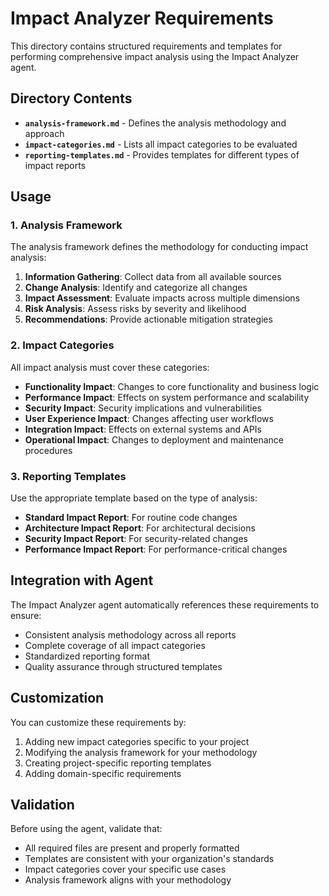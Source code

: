 # Impact Analyzer Requirements

This directory contains structured requirements and templates for performing comprehensive impact analysis using the Impact Analyzer agent.

## Directory Contents

- **`analysis-framework.md`** - Defines the analysis methodology and approach
- **`impact-categories.md`** - Lists all impact categories to be evaluated
- **`reporting-templates.md`** - Provides templates for different types of impact reports

## Usage

### 1. Analysis Framework

The analysis framework defines the methodology for conducting impact analysis:

1. **Information Gathering**: Collect data from all available sources
2. **Change Analysis**: Identify and categorize all changes
3. **Impact Assessment**: Evaluate impacts across multiple dimensions
4. **Risk Analysis**: Assess risks by severity and likelihood
5. **Recommendations**: Provide actionable mitigation strategies

### 2. Impact Categories

All impact analysis must cover these categories:

- **Functionality Impact**: Changes to core functionality and business logic
- **Performance Impact**: Effects on system performance and scalability
- **Security Impact**: Security implications and vulnerabilities
- **User Experience Impact**: Changes affecting user workflows
- **Integration Impact**: Effects on external systems and APIs
- **Operational Impact**: Changes to deployment and maintenance procedures

### 3. Reporting Templates

Use the appropriate template based on the type of analysis:

- **Standard Impact Report**: For routine code changes
- **Architecture Impact Report**: For architectural decisions
- **Security Impact Report**: For security-related changes
- **Performance Impact Report**: For performance-critical changes

## Integration with Agent

The Impact Analyzer agent automatically references these requirements to ensure:

- Consistent analysis methodology across all reports
- Complete coverage of all impact categories
- Standardized reporting format
- Quality assurance through structured templates

## Customization

You can customize these requirements by:

1. Adding new impact categories specific to your project
2. Modifying the analysis framework for your methodology
3. Creating project-specific reporting templates
4. Adding domain-specific requirements

## Validation

Before using the agent, validate that:

- All required files are present and properly formatted
- Templates are consistent with your organization's standards
- Impact categories cover your specific use cases
- Analysis framework aligns with your methodology 